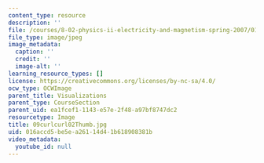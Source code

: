 ```yaml
---
content_type: resource
description: ''
file: /courses/8-02-physics-ii-electricity-and-magnetism-spring-2007/016accd5be5ea26114d41b618908381b_09curlcurl02Thumb.jpg
file_type: image/jpeg
image_metadata:
  caption: ''
  credit: ''
  image-alt: ''
learning_resource_types: []
license: https://creativecommons.org/licenses/by-nc-sa/4.0/
ocw_type: OCWImage
parent_title: Visualizations
parent_type: CourseSection
parent_uid: ea1fcef1-1143-e57e-2f48-a97bf8747dc2
resourcetype: Image
title: 09curlcurl02Thumb.jpg
uid: 016accd5-be5e-a261-14d4-1b618908381b
video_metadata:
  youtube_id: null
---
```

